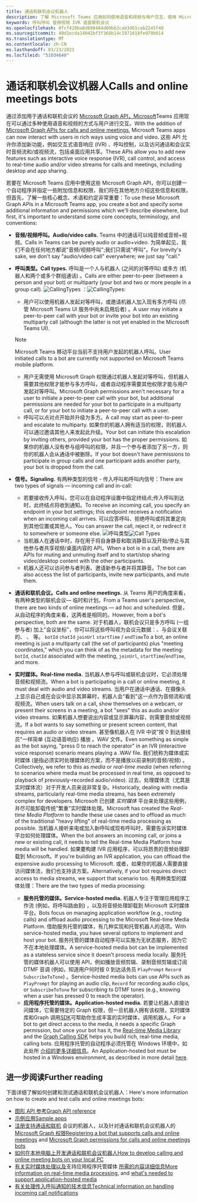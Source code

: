 ```yaml
---
title: 通话和联机会议机器人
description: 了解 Microsoft Teams 应用如何使用语音和视频与用户交互，使用 Microsoft Graph API 进行通话和联机会议。
keywords: 呼叫呼叫 音频视频 IVR 语音联机会议
ms.openlocfilehash: 0fcf420ba8d698404d00bb2cab3d61cab2245f40
ms.sourcegitcommit: 49d1ecda14042bf3f368b14c1971618fe979b914
ms.translationtype: MT
ms.contentlocale: zh-CN
ms.lasthandoff: 03/23/2021
ms.locfileid: "51034640"
---
```

# <a name="calls-and-online-meetings-bots"></a><span data-ttu-id="c9e4c-104">通话和联机会议机器人</span><span class="sxs-lookup"><span data-stu-id="c9e4c-104">Calls and online meetings bots</span></span>

<span data-ttu-id="c9e4c-105">通过添加用于通话和联机会议的 [Microsoft Graph API，Microsoft](/graph/api/resources/communications-api-overview?view=graph-rest-beta&preserve-view=true)Teams 应用现在可以通过多种使用语音和视频的方式与用户进行交互。</span><span class="sxs-lookup"><span data-stu-id="c9e4c-105">With the addition of [Microsoft Graph APIs for calls and online meetings](/graph/api/resources/communications-api-overview?view=graph-rest-beta&preserve-view=true), Microsoft Teams apps can now interact with users in rich ways using voice and video.</span></span> <span data-ttu-id="c9e4c-106">这些 API 允许你添加新功能，例如交互式语音响应 (IVR) 、呼叫控制，以及访问通话和会议实时音频流和/或视频流，包括桌面应用共享。</span><span class="sxs-lookup"><span data-stu-id="c9e4c-106">These APIs allow you to add new features such as interactive voice response (IVR), call control, and access to real-time audio and/or video streams for calls and meetings, including desktop and app sharing.</span></span>

<span data-ttu-id="c9e4c-107">若要在 Microsoft Teams 应用中使用这些 Microsoft Graph API，你可以创建一个自动程序并指定一些附加信息和权限，我们将在其他地方介绍这些信息和权限，但首先，了解一些核心概念、术语和约定非常重要：</span><span class="sxs-lookup"><span data-stu-id="c9e4c-107">To use these Microsoft Graph APIs in a Microsoft Teams app, you create a bot and specify some additional information and permissions which we'll describe elsewhere, but first, it's important to understand some core concepts, terminology, and conventions:</span></span>

* <span data-ttu-id="c9e4c-108">**音频/视频呼叫。**</span><span class="sxs-lookup"><span data-stu-id="c9e4c-108">**Audio/video calls.**</span></span> <span data-ttu-id="c9e4c-109">Teams 中的通话可以纯音频或音频+视频。</span><span class="sxs-lookup"><span data-stu-id="c9e4c-109">Calls in Teams can be purely audio or audio+video.</span></span> <span data-ttu-id="c9e4c-110">为简单起见，我们不会在任何地方都说"音频/视频呼叫";我们只需说"呼叫"。</span><span class="sxs-lookup"><span data-stu-id="c9e4c-110">For brevity's sake, we don't say "audio/video call" everywhere; we just say "call."</span></span>
* <span data-ttu-id="c9e4c-111">**呼叫类型。**</span><span class="sxs-lookup"><span data-stu-id="c9e4c-111">**Call types.**</span></span> <span data-ttu-id="c9e4c-112">呼叫是一个人与机器人 (之间的对等呼叫) 或多方 (机器人和两个或多个群组通话) 。</span><span class="sxs-lookup"><span data-stu-id="c9e4c-112">Calls are either peer-to-peer (between a person and your bot) or multiparty (your bot and two or more people in a group call).</span></span>
  <span data-ttu-id="c9e4c-113">![CallingTypes ](~/assets/images/calls-and-meetings/call-types.png) ：</span><span class="sxs-lookup"><span data-stu-id="c9e4c-113">![CallingTypes](~/assets/images/calls-and-meetings/call-types.png):</span></span>
  * <span data-ttu-id="c9e4c-114">用户可以使用机器人发起对等呼叫，或邀请机器人加入现有多方呼叫 (尽管 Microsoft Teams UI 服务中尚未启用后者) 。</span><span class="sxs-lookup"><span data-stu-id="c9e4c-114">A user may initiate a peer-to-peer call with your bot or invite your bot into an existing multiparty call (although the latter is not yet enabled in the Microsoft Teams UI).</span></span>
  
  > [!NOTE]
  > <span data-ttu-id="c9e4c-115">Microsoft Teams 移动平台当前不支持用户发起的机器人呼叫。</span><span class="sxs-lookup"><span data-stu-id="c9e4c-115">User initiated calls to a bot are currently not supported on Microsoft Teams mobile platform.</span></span> 
  
  * <span data-ttu-id="c9e4c-116">用户无需使用 Microsoft Graph 权限通过机器人发起对等呼叫，但机器人需要其他权限才能参与多方呼叫，或者自动程序需要其他权限才能与用户发起对等呼叫。</span><span class="sxs-lookup"><span data-stu-id="c9e4c-116">Microsoft Graph permissions aren't necessary for a user to initiate a peer-to-peer call with your bot, but additional permissions are needed for your bot to participate in a multiparty call, or for your bot to initiate a peer-to-peer call with a user.</span></span>
  * <span data-ttu-id="c9e4c-117">呼叫可以点对点开始并升级为多方。</span><span class="sxs-lookup"><span data-stu-id="c9e4c-117">A call may start as peer-to-peer and escalate to multiparty.</span></span> <span data-ttu-id="c9e4c-118">如果你的机器人拥有适当的权限，则机器人可以通过邀请其他人来发起此升级。</span><span class="sxs-lookup"><span data-stu-id="c9e4c-118">Your bot can initiate this escalation by inviting others, provided your bot has the proper permissions.</span></span> <span data-ttu-id="c9e4c-119">如果你的机器人没有参与组呼叫的权限，并且一个参与者添加了另一方，则你的机器人会从通话中被删除。</span><span class="sxs-lookup"><span data-stu-id="c9e4c-119">If your bot doesn't have permissions to participate in group calls and one participant adds another party, your bot is dropped from the call.</span></span>
* <span data-ttu-id="c9e4c-120">**信号。**</span><span class="sxs-lookup"><span data-stu-id="c9e4c-120">**Signaling.**</span></span> <span data-ttu-id="c9e4c-121">有两种类型的信号 - 传入呼叫和呼叫内信号：</span><span class="sxs-lookup"><span data-stu-id="c9e4c-121">There are two types of signals — incoming call and in-call:</span></span>
  * <span data-ttu-id="c9e4c-122">若要接收传入呼叫，您可以在自动程序设置中指定终结点;传入呼叫到达时，此终结点将收到通知。</span><span class="sxs-lookup"><span data-stu-id="c9e4c-122">To receive an incoming call, you specify an endpoint in your bot settings; this endpoint receives a notification when an incoming call arrives.</span></span> <span data-ttu-id="c9e4c-123">可以应答呼叫、拒绝呼叫或将其重定向到其他位置或其他人。</span><span class="sxs-lookup"><span data-stu-id="c9e4c-123">You can answer the call, reject it, or redirect it to somewhere or someone else.</span></span>
  <span data-ttu-id="c9e4c-124">![呼叫类型](~/assets/images/calls-and-meetings/call-handling.png)</span><span class="sxs-lookup"><span data-stu-id="c9e4c-124">![Call Types](~/assets/images/calls-and-meetings/call-handling.png)</span></span>
  * <span data-ttu-id="c9e4c-125">当机器人在通话中时，存在用于将自身静音和取消静音以及开始/停止与其他参与者共享视频/桌面内容的 API。</span><span class="sxs-lookup"><span data-stu-id="c9e4c-125">When a bot is in a call, there are APIs for muting and unmuting itself and to start/stop sharing video/desktop content with the other participants.</span></span>
  * <span data-ttu-id="c9e4c-126">机器人还可以访问参与者列表、邀请新参与者并将其静音。</span><span class="sxs-lookup"><span data-stu-id="c9e4c-126">The bot can also access the list of participants, invite new participants, and mute them.</span></span>
* <span data-ttu-id="c9e4c-127">**通话和联机会议。**</span><span class="sxs-lookup"><span data-stu-id="c9e4c-127">**Calls and online meetings.**</span></span> <span data-ttu-id="c9e4c-128">从 Teams 用户的角度来看，有两种类型的联机会议— 临时和计划。</span><span class="sxs-lookup"><span data-stu-id="c9e4c-128">From a Teams user's perspective, there are two kinds of online meetings — ad hoc and scheduled.</span></span> <span data-ttu-id="c9e4c-129">但是，从自动程序的角度来看，这两者是相同的。</span><span class="sxs-lookup"><span data-stu-id="c9e4c-129">However, from a bot's perspective, both are the same.</span></span> <span data-ttu-id="c9e4c-130">对于机器人，联机会议只是多方呼叫 (一组参与者) 加上"会议坐标"，你可以将这些呼叫视为会议元数据：、与会议关联的、 、 等。 `botId` `chatId` `joinUrl` `startTime` / `endTime`</span><span class="sxs-lookup"><span data-stu-id="c9e4c-130">To a bot, an online meeting is just a multiparty call (the set of participants) plus "meeting coordinates," which you can think of as the metadata for the meeting: `botId`, `chatId` associated with the meeting, `joinUrl`, `startTime`/`endTime`, and more.</span></span>
* <span data-ttu-id="c9e4c-131">**实时媒体。**</span><span class="sxs-lookup"><span data-stu-id="c9e4c-131">**Real-time media.**</span></span> <span data-ttu-id="c9e4c-132">当机器人参与呼叫或联机会议时，它必须处理音频和视频流。</span><span class="sxs-lookup"><span data-stu-id="c9e4c-132">When a bot is participating in a call or online meeting, it must deal with audio and video streams.</span></span> <span data-ttu-id="c9e4c-133">当用户在通话中通话、在摄像头上显示自己或在会议中显示其屏幕时，机器人会"看到"这一点作为音频流和/或视频流。</span><span class="sxs-lookup"><span data-stu-id="c9e4c-133">When users talk on a call, show themselves on a webcam, or present their screens in a meeting, a bot "sees" this as audio and/or video streams.</span></span> <span data-ttu-id="c9e4c-134">如果机器人想要说出内容或显示屏幕内容，则需要音频或视频流。</span><span class="sxs-lookup"><span data-stu-id="c9e4c-134">If a bot wants to say something or present screen content, that requires an audio or video stream.</span></span> <span data-ttu-id="c9e4c-135">甚至像机器人在 IVR 中说"按 0 到达接线员"一样简单 (互动语音响应) 播放 。WAV 文件。</span><span class="sxs-lookup"><span data-stu-id="c9e4c-135">Even something as simple as the bot saying, "press 0 to reach the operator" in an IVR (interactive voice response) scenario means playing a .WAV file.</span></span> <span data-ttu-id="c9e4c-136">我们统称为媒体或实时媒体 (是指必须实时处理媒体的方案，而不是播放以前录制的音频/视频) 。</span><span class="sxs-lookup"><span data-stu-id="c9e4c-136">Collectively, we refer to this as _media_ or _real-time media_ (when referring to scenarios where media must be processed in real time, as opposed to playback of previously-recorded audio/video).</span></span> <span data-ttu-id="c9e4c-137">过去，处理媒体流（尤其是实时媒体流）对于开发人员来说非常复杂。</span><span class="sxs-lookup"><span data-stu-id="c9e4c-137">Historically, dealing with media streams, particularly real-time media streams, has been extremely complex for developers.</span></span> <span data-ttu-id="c9e4c-138">Microsoft 已创建 _实时媒体_ 平台来处理这些用例，并尽可能卸载传统"繁重"实时媒体处理。</span><span class="sxs-lookup"><span data-stu-id="c9e4c-138">Microsoft has created the _Real-time Media Platform_ to handle these use cases and to offload as much of the traditional "heavy lifting" of real-time media processing as possible.</span></span>  <span data-ttu-id="c9e4c-139">当机器人接听来电或加入新呼叫或现有呼叫时，需要告诉实时媒体平台如何处理媒体。</span><span class="sxs-lookup"><span data-stu-id="c9e4c-139">When the bot answers an incoming call, or joins a new or existing call, it needs to tell the Real-time Media Platform how media will be handled.</span></span> <span data-ttu-id="c9e4c-140">如果要构建 IVR 应用程序，可以将昂贵的音频处理卸载到 Microsoft。</span><span class="sxs-lookup"><span data-stu-id="c9e4c-140">If you're building an IVR application, you can offload the expensive audio processing to Microsoft.</span></span> <span data-ttu-id="c9e4c-141">或者，如果你的机器人需要直接访问媒体流，我们也支持该方案。</span><span class="sxs-lookup"><span data-stu-id="c9e4c-141">Alternatively, if your bot requires direct access to media streams, we support that scenario too.</span></span> <span data-ttu-id="c9e4c-142">有两种类型的媒体处理：</span><span class="sxs-lookup"><span data-stu-id="c9e4c-142">There are the two types of media processing:</span></span>
  * <span data-ttu-id="c9e4c-143">**服务托管的媒体。**</span><span class="sxs-lookup"><span data-stu-id="c9e4c-143">**Service-hosted media.**</span></span> <span data-ttu-id="c9e4c-144">机器人专注于管理应用程序工作流 (例如，将呼叫路由到) ，以及将音频处理卸载到 Microsoft 实时媒体平台。</span><span class="sxs-lookup"><span data-stu-id="c9e4c-144">Bots focus on managing application workflow (e.g., routing calls) and offload audio processing to the Microsoft Real-time Media Platform.</span></span> <span data-ttu-id="c9e4c-145">借助服务托管的媒体，有几种实现和托管机器人的选项。</span><span class="sxs-lookup"><span data-stu-id="c9e4c-145">With service-hosted media, you have several options to implement and host your bot.</span></span> <span data-ttu-id="c9e4c-146">服务托管的媒体自动程序可以实施为无状态服务，因为它不在本地处理媒体。</span><span class="sxs-lookup"><span data-stu-id="c9e4c-146">A service-hosted media bot can be implemented as a stateless service since it doesn't process media locally.</span></span> <span data-ttu-id="c9e4c-147">服务托管的媒体机器人可以使用 API，例如播放音频剪辑、录制音频剪辑或订阅 DTMF 音调 (例如，知道用户何时按 0 到达话务员 `PlayPrompt` `Record` `SubscribeToTone`) 。</span><span class="sxs-lookup"><span data-stu-id="c9e4c-147">Service-hosted media bots can use APIs such as `PlayPrompt` for playing an audio clip, `Record` for recording audio clips, or `SubscribeToTone` for subscribing to DTMF tones (e.g., knowing when a user has pressed 0 to reach the operator).</span></span>
  * <span data-ttu-id="c9e4c-148">**应用程序托管的媒体。**</span><span class="sxs-lookup"><span data-stu-id="c9e4c-148">**Application-hosted media.**</span></span> <span data-ttu-id="c9e4c-149">若要让机器人直接访问媒体，它需要特定的 Graph 权限，但一旦机器人拥有该权限，实时媒体库和[](https://www.nuget.org/packages/Microsoft.Graph.Communications.Calls.Media/)Graph 调用[SDK](https://microsoftgraph.github.io/microsoft-graph-comms-samples/docs/articles/index.html#graph-calling-sdk-and-stateful-client-builder)可帮助你生成丰富的实时媒体，调用机器人。</span><span class="sxs-lookup"><span data-stu-id="c9e4c-149">For a bot to get direct access to the media, it needs a specific Graph permission, but once your bot has it, the [Real-time Media Library](https://www.nuget.org/packages/Microsoft.Graph.Communications.Calls.Media/) and the [Graph Calling SDK](https://microsoftgraph.github.io/microsoft-graph-comms-samples/docs/articles/index.html#graph-calling-sdk-and-stateful-client-builder) helps you build rich, real-time media, calling bots.</span></span> <span data-ttu-id="c9e4c-150">应用程序托管的自动程序必须托管在 Windows 环境中，如此处所 [介绍的更多详细信息](./requirements-considerations-application-hosted-media-bots.md)。</span><span class="sxs-lookup"><span data-stu-id="c9e4c-150">An Application-hosted bot must be hosted in a Windows environment, as described in more detail [here](./requirements-considerations-application-hosted-media-bots.md).</span></span>

## <a name="further-reading"></a><span data-ttu-id="c9e4c-151">进一步阅读</span><span class="sxs-lookup"><span data-stu-id="c9e4c-151">Further reading</span></span>

<span data-ttu-id="c9e4c-152">下面详细了解如何创建和测试通话和联机会议机器人：</span><span class="sxs-lookup"><span data-stu-id="c9e4c-152">Here's more information on how to create and test calls and online meetings bots:</span></span>

* [<span data-ttu-id="c9e4c-153">图形 API 参考</span><span class="sxs-lookup"><span data-stu-id="c9e4c-153">Graph API reference</span></span>](/graph/api/resources/communications-api-overview?view=graph-rest-beta&preserve-view=true)
* [<span data-ttu-id="c9e4c-154">示例应用</span><span class="sxs-lookup"><span data-stu-id="c9e4c-154">Sample apps</span></span>](https://github.com/microsoftgraph/microsoft-graph-comms-samples)
* <span data-ttu-id="c9e4c-155">[注册支持通话和联机](./registering-calling-bot.md) 会议的机器人，以及针对通话和联机会议机器人的 [Microsoft Graph 权限](./registering-calling-bot.md#add-microsoft-graph-permissions)</span><span class="sxs-lookup"><span data-stu-id="c9e4c-155">[Registering a bot that supports calls and online meetings](./registering-calling-bot.md) and [Microsoft Graph permissions for calls and online meetings bots](./registering-calling-bot.md#add-microsoft-graph-permissions)</span></span>
* [<span data-ttu-id="c9e4c-156">如何在本地电脑上开发通话和联机会议机器人</span><span class="sxs-lookup"><span data-stu-id="c9e4c-156">How to develop calling and online meeting bots on your local PC</span></span>](./debugging-local-testing-calling-meeting-bots.md)
* <span data-ttu-id="c9e4c-157">[有关实时媒体处理以及](./real-time-media-concepts.md)支持应用程序托管媒体 [所需的内容详细信息](./requirements-considerations-application-hosted-media-bots.md)</span><span class="sxs-lookup"><span data-stu-id="c9e4c-157">[More information on real-time media processing](./real-time-media-concepts.md), and [what's needed to support application-hosted media](./requirements-considerations-application-hosted-media-bots.md)</span></span>
* [<span data-ttu-id="c9e4c-158">有关处理传入呼叫通知的技术信息</span><span class="sxs-lookup"><span data-stu-id="c9e4c-158">Technical information on handling incoming call notifications</span></span>](./call-notifications.md)
